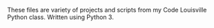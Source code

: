 These files are variety of projects and scripts from my Code Louisville Python class. Written using Python 3.
